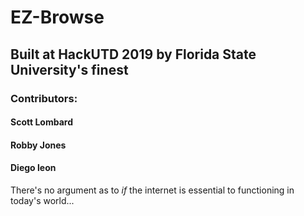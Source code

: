 # EZ-Browse

## Built at HackUTD 2019 by Florida State University's finest

### Contributors:
#### Scott Lombard
#### Robby Jones
#### Diego leon

There's no argument as to *if* the internet is essential to functioning in today's world...
